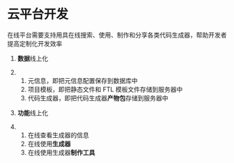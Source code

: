 # 云平台开发

在线平台需要支持用具在线搜索、使用、制作和分享各类代码生成器，帮助开发者提高定制化开发效率

1. **数据**线上化

1. 1. 元信息，即把元信息配置保存到数据库中
   2. 项目模板，即把静态文件和 FTL 模板文件存储到服务器中
   3. 代码生成器，即把代码生成器**产物包**存储到服务器中

1. **功能**线上化

1. 1. 在线查看生成器的信息
   2. 在线使用**生成器**
   3. 在线使用生成器**制作工具**